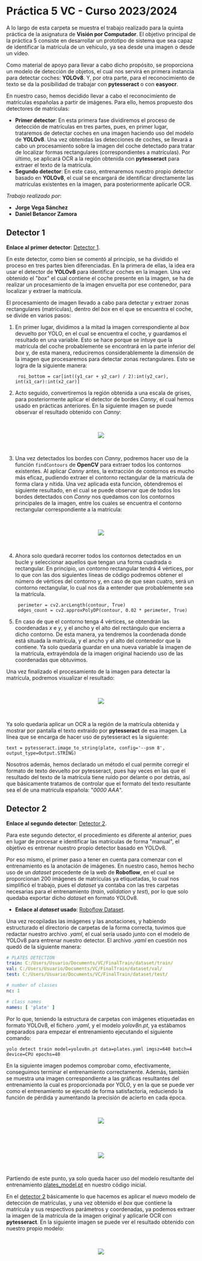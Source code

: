 # Práctica 5 VC - Curso 2023/2024

A lo largo de esta carpeta se muestra el trabajo realizado para la quinta práctica de la asignatura de **Visión por Computador**. El objetivo principal de la práctica 5 consiste en desarrollar un prototipo de sistema que sea capaz de identificar la matrícula de un vehículo, ya sea desde una imagen o desde un vídeo. 

Como material de apoyo para llevar a cabo dicho propósito, se proporciona un modelo de detección de objetos, el cual nos servirá en primera instancia para detectar coches: **YOLOv8**. Y, por otra parte, para el reconocimiento de texto se da la posibilidad de trabajar con **pytesseract** o con **easyocr**.

En nuestro caso, hemos decidido llevar a cabo el reconocimiento de matrículas españolas a partir de imágenes. Para ello, hemos propuesto dos detectores de matrículas:

- **Primer detector**: En esta primera fase dividiremos el proceso de detección de matrículas en tres partes, pues, en primer lugar, trataremos de detectar coches en una imagen haciendo uso del modelo de **YOLOv8**. Una vez obtenidas las detecciones de coches, se llevará a cabo un procesamiento sobre la imagen del coche detectado para tratar de localizar formas rectangulares (correspondientes a matrículas). Por último, se aplicará OCR a la región obtenida con **pytesseract** para extraer el texto de la matrícula.
- **Segundo detector**: En este caso, entrenaremos nuestro propio detector basado en **YOLOv8**, el cual se encargará de identificar directamente las matrículas existentes en la imagen, para posteriormente aplicarle OCR.

*Trabajo realizado por*:
- **Jorge Vega Sánchez**
- **Daniel Betancor Zamora**

## Detector 1

**Enlace al primer detector**: [Detector 1](Detector%201.ipynb).

En este detector, como bien se comentó al principio, se ha dividido el proceso en tres partes bien diferenciadas. En la primera de ellas, la idea era usar el detector de **YOLOv8** para identificar coches en la imagen. Una vez obtenido el "*box*" el cual contiene el coche presente en la imagen, se ha de realizar un procesamiento de la imagen envuelta por ese contenedor, para localizar y extraer la matrícula.

El procesamiento de imagen llevado a cabo para detectar y extraer zonas rectangulares (matrículas), dentro del *box* en el que se encuentra el coche, se divide en varios pasos:

1. En primer lugar, dividimos a la mitad la imagen correspondiente al *box* devuelto por YOLO, en el cual se encuentra el coche, y guardamos el resultado en una variable. Esto se hace porque se intuye que la matrícula del coche probablemente se encontrará en la parte inferior del *box* y, de esta manera, reduciremos considerablemente la dimensión de la imagen que procesaremos para detectar zonas rectangulares. Esto se logra de la siguiente manera:

		roi_bottom = car[int((y1_car + y2_car) / 2):int(y2_car), int(x1_car):int(x2_car)]

2. Acto seguido, convertiremos la región obtenida a una escala de grises, para posteriormente aplicar el detector de bordes *Canny*, el cual hemos usado en prácticas anteriores. En la siguiente imagen se puede observar el resultado obtenido con *Canny*:

<p>&nbsp;</p>

<div align="center">
    <img src="./README%20Images/canny.png">
</div>

<p>&nbsp;</p>

3. Una vez detectados los bordes con *Canny*, podremos hacer uso de la función `findContours` de **OpenCV** para extraer todos los contornos existentes. Al aplicar *Canny* antes, la extracción de contornos es mucho más eficaz, pudiendo extraer el contorno rectangular de la matrícula de forma clara y nítida. Una vez aplicada esta función, obtendremos el siguiente resultado, en el cual se puede observar que de todos los bordes detectados con *Canny* nos quedamos con los contornos principales de la imagen, entre los cuales se encuentra el contorno rectangular correspondiente a la matrícula:

<p>&nbsp;</p>

<div align="center">
    <img src="./README%20Images/contours.png">
</div>

<p>&nbsp;</p>

4. Ahora solo quedará recorrer todos los contornos detectados en un bucle y seleccionar aquellos que tengan una forma cuadrada o rectangular. En principio, un contorno rectangular tendrá 4 vértices, por lo que con las dos siguientes líneas de código podremos obtener el número de vértices del contorno y, en caso de que sean cuatro, será un contorno rectangular, lo cual nos da a entender que probablemente sea la matrícula.

		perimeter = cv2.arcLength(contour, True)
		edges_count = cv2.approxPolyDP(contour, 0.02 * perimeter, True)

5. En caso de que el contorno tenga 4 vértices, se obtendrán las coordenadas *x* e *y*, y el ancho y el alto del rectángulo que encierra a dicho contorno. De esta manera, ya tendremos la coordenada donde está situada la matrícula, y el ancho y el alto del contenedor que la contiene. Ya solo quedaría guardar en una nueva variable la imagen de la matrícula, extrayéndola de la imagen original haciendo uso de las coordenadas que obtuvimos.

Una vez finalizado el procesamiento de la imagen para detectar la matrícula, podremos visualizar el resultado:

<p>&nbsp;</p>

<div align="center">
    <img src="./README%20Images/plate1.png">
</div>

<p>&nbsp;</p>

Ya solo quedaría aplicar un OCR a la región de la matrícula obtenida y mostrar por pantalla el texto extraído por **pytesseract** de esa imagen. La línea que se encarga de hacer uso de pytesseract es la siguiente:

	text = pytesseract.image_to_string(plate, config='--psm 8', output_type=Output.STRING)

Nosotros además, hemos declarado un método el cual permite corregir el formato de texto devuelto por pytesseract, pues hay veces en las que el resultado del texto de la matrícula tiene ruido por delante o por detrás, así que básicamente tratamos de controlar que el formato del texto resultante sea el de una matrícula española: "*0000 AAA*".

## Detector 2

**Enlace al segundo detector**: [Detector 2](Detector%202.ipynb).

Para este segundo detector, el procedimiento es diferente al anterior, pues en lugar de procesar e identificar las matrículas de forma "manual", el objetivo es entrenar nuestro propio detector basado en YOLOv8.

Por eso mismo, el primer paso a tener en cuenta para comenzar con el entrenamiento es la anotación de imágenes. En nuestro caso, hemos hecho uso de un *dataset* procedente de la web de **Roboflow**, en el cual se proporcionan 200 imágenes de matrículas ya etiquetadas, lo cual nos simplificó el trabajo, pues el *dataset* ya contaba con las tres carpetas necesarias para el entrenamiento (*train*, *validation* y *test*), por lo que solo quedaba exportar dicho *dataset* en formato YOLOv8.

- **Enlace al _dataset_ usado**: [Roboflow Dataset](https://universe.roboflow.com/itrc/plate-detection-y5).

Una vez recopiladas las imágenes y las anotaciones, y habiendo estructurado el directorio de carpetas de la forma correcta, tuvimos que redactar nuestro archivo *.yaml*, el cual sería usado junto con el modelo de YOLOv8 para entrenar nuestro detector. El archivo *.yaml* en cuestión nos quedó de la siguiente manera:

```yaml
# PLATES DETECTION
train: C:/Users/Usuario/Documents/VC/FinalTrain/dataset/train/
val: C:/Users/Usuario/Documents/VC/FinalTrain/dataset/val/  
test: C:/Users/Usuario/Documents/VC/FinalTrain/dataset/test/  

# number of classes
nc: 1

# class names
names: [ 'plate' ]
```

Por lo que, teniendo la estructura de carpetas con imágenes etiquetadas en formato YOLOv8, el fichero *.yaml*, y el modelo *yolov8n.pt*, ya estábamos preparados para empezar el entrenamiento ejecutando el siguiente comando:

	yolo detect train model=yolov8n.pt data=plates.yaml imgsz=640 batch=4 device=CPU epochs=40

En la siguiente imagen podemos comprobar como, efectivamente, conseguimos terminar el entrenamiento correctamente. Además, también se muestra una imagen correspondiente a las gráficas resultantes del entrenamiento la cual es proporcionada por YOLO, y en la que se puede ver como el entrenamiento se ejecutó de forma satisfactoria, reduciendo la función de pérdida y aumentando la precisión de acierto en cada época.

<p>&nbsp;</p>

<div align="center">
    <img src="./README%20Images/entreno.jpg">
</div>

<p>&nbsp;</p>

<p>&nbsp;</p>

<div align="center">
    <img src="./README%20Images/results.png">
</div>

<p>&nbsp;</p>

Partiendo de este punto, ya solo queda hacer uso del modelo resultante del entrenamiento [plates_model.pt](Models/plates_model.pt) en nuestro código inicial. 

En el [detector 2](Detector%202.ipynb) básicamente lo que hacemos es aplicar el nuevo modelo de detección de matrículas, y una vez obtenido el *box* que contiene la matrícula y sus respectivos parámetros y coordenadas, ya podemos extraer la imagen de la matrícula de la imagen original y aplicarle OCR con **pytesseract**. En la siguiente imagen se puede ver el resultado obtenido con nuestro propio modelo:


<p>&nbsp;</p>

<div align="center">
    <img src="./README%20Images/plate2.png">
</div>

<p>&nbsp;</p>